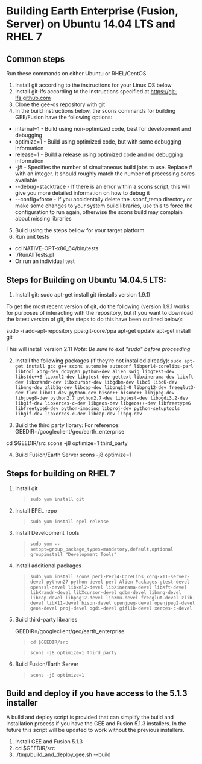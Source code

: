 # Building Earth Enterprise (Fusion, Server) on Ubuntu 14.04 LTS and RHEL 7 

## Common steps

Run these commands on either Ubuntu or RHEL/CentOS

1. Install git according to the instructions for your Linux OS below
2. Install git-lfs according to the instructions specified at https://git-lfs.github.com
3. Clone the gee-os repository with git
4. In the build instructions below, the scons commands for building GEE/Fusion have the following options:
* internal=1 - Build using non-optimized code, best for development and debugging
* optimize=1 - Build using optimized code, but with some debugging information
* release=1 - Build a release using optimized code and no debugging information
* -j# - Specifies the number of simultaneous build jobs to use. Replace # with an integer. It should roughly match the number of processing cores available
* --debug=stacktrace - If there is an error within a scons script, this will give you more detailed information on how to debug it
* --config=force - If you accidentally delete the .sconf_temp directory or make some changes to your system build libraries, use this to force the configuration to run again, otherwise the scons build may complain about missing libraries
5. Build using the steps bellow for your target platform
6. Run unit tests
* cd NATIVE-OPT-x86_64/bin/tests
* ./RunAllTests.pl 
* Or run an individual test

## Steps for Building on Ubuntu 14.04.5 LTS:

1. Install git:
sudo apt-get install git (installs version 1.9.1)

To get the most recent version of git, do the following (version 1.9.1 works for purposes of interacting with the repository, but if you want to download the latest version of git, the steps to do this have been outlined below):

sudo -i
add-apt-repository ppa:git-core/ppa
apt-get update
apt-get install git

This will install version 2.11
_Note: Be sure to exit "sudo" before proceeding_

2. Install the following packages (if they’re not installed already):
`sudo apt-get install gcc g++ scons automake autoconf libperl4-corelibs-perl libtool xorg-dev doxygen python-dev alien swig libgtest-dev libstdc++6 libxml2-dev libgtest-dev gettext libxinerama-dev libxft-dev libxrandr-dev libxcursor-dev libgdbm-dev libc6 libc6-dev libmng-dev zlib1g-dev libcap-dev libpng12-0 libpng12-dev freeglut3-dev flex libx11-dev python-dev bison++ bisonc++ libjpeg-dev libjpeg8-dev python2.7 python2.7-dev libgtest-dev libogdi3.2-dev libgif-dev libxerces-c-dev libgeos-dev libgeos++-dev libfreetype6 libfreetype6-dev python-imaging libproj-dev python-setuptools libgif-dev libxerces-c-dev libcap-dev libpq-dev`

3. Build the third party library:
For reference: GEEDIR=<new directory location>/googleclient/geo/earth_enterprise

cd $GEEDIR/src
scons -j8 optimize=1 third_party

4. Build Fusion/Earth Server 
scons -j8 optimize=1

## Steps for building on RHEL 7

1. Install git
    >```sudo yum install git```
1. Install EPEL repo
    >```sudo yum install epel-release```
1. Install Development Tools
    >```sudo yum --setopt=group_package_types=mandatory,default,optional groupinstall "Development Tools"```
1. Install additional packages
    > `sudo yum install scons perl-Perl4-CoreLibs xorg-x11-server-devel python27-python-devel perl-Alien-Packages gtest-devel openssl-devel libxml2-devel libXinerama-devel libXft-devel libXrandr-devel libXcursor-devel gdbm-devel libmng-devel libcap-devel libpng12-devel libXmu-devel freeglut-devel zlib-devel libX11-devel bison-devel openjpeg-devel openjpeg2-devel geos-devel proj-devel ogdi-devel giflib-devel xerces-c-devel`
1. Build third-party libraries
    
    GEEDIR=<new directory location>/googleclient/geo/earth_enterprise
    >  `cd $GEEDIR/src`

    >  `scons -j8 optimize=1 third_party`
1. Build Fusion/Earth Server
    > `scons -j8 optimize=1`

## Build and deploy if you have access to the 5.1.3 installer
A build and deploy script is provided that can simplify the build and installation process if you have the GEE and Fusion 5.1.3 installers. In the future this script will be updated to work without the previous installers. 
1. Install GEE and Fusion 5.1.3
2. cd $GEEDIR/src
3. ./tmp/build_and_deploy_gee.sh --build

